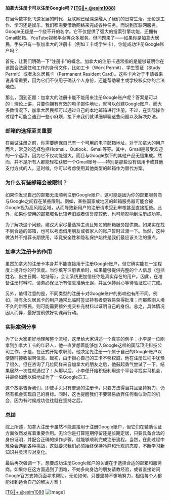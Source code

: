 **加拿大注册卡可以注册Google吗？[[TG💪+ @esim1088](https://t.me/s/esim1088)]**

在当今数字化飞速发展的时代，互联网已经深深融入了我们的日常生活。无论是工作、学习还是娱乐，我们都需要借助网络来完成各种任务。而说到互联网服务，Google无疑是一个绕不开的名字。它不仅提供了强大的搜索引擎功能，还拥有Gmail邮箱、YouTube视频平台等众多服务。但问题来了——如果你是加拿大居民，手头只有一张加拿大的注册卡（例如工卡或学生卡），你能成功注册Google账户吗？

首先，让我们明确一下“注册卡”的概念。加拿大的注册卡通常指的是能够证明你在该国合法居住和工作的身份文件，比如工卡（Work Permit）、学生签证（Study Permit）或者永久居民卡（Permanent Resident Card）。这些卡片对于申请者来说非常重要，因为它们不仅用于确认个人身份，还能帮助雇主或学校核实你的合法地位。

那么，回到正题：加拿大的注册卡能不能用来注册Google账户呢？答案是可以的！理论上讲，只要你拥有有效的电子邮件地址，就可以创建Google账户。而大多数情况下，加拿大居民都可以通过自己的本地邮箱进行注册。不过，在实际操作过程中可能会遇到一些小麻烦，接下来我们就详细聊聊这些问题以及解决办法。

### 邮箱的选择至关重要

在尝试注册之前，你需要确保自己有一个可用的电子邮箱地址。对于加拿大的用户而言，常见的选择包括Hotmail、Outlook、Gmail等等。其中，Gmail是最受欢迎的一个选项，因为它不仅功能强大，而且与Google旗下的其他产品无缝集成。然而，并不是所有人都能轻松获取一个Gmail账号——特别是那些没有信用卡或其他支付方式的人。这时候，你可以考虑使用其他类型的邮箱作为替代方案。

### 为什么有些邮箱会被限制？

如果你发现自己的邮箱无法顺利注册Google账户，这可能是因为你的邮箱服务商与Google之间存在某些限制。例如，某些国家或地区的邮箱服务器可能会被Google视为高风险区域，从而导致新用户的注册请求受到审核甚至直接拒绝。此外，如果你使用的邮箱域名比较老旧或者信誉度较低，也可能影响到注册成功率。

为了解决这个问题，建议大家尽量选择主流且知名的邮箱服务提供商。如果实在找不到合适的邮箱，也可以考虑借用朋友或者家人的账户暂时过渡一下。当然，这种做法并不推荐长期使用，毕竟安全性和隐私保护始终是我们最应该关注的重点。

### 加拿大注册卡的作用

虽然加拿大的注册卡本身并不能直接用于注册Google账户，但它确实能在一定程度上提升你的可信度。当你填写注册表单时，如果能够提供完整的个人信息（包括姓名、出生日期、地址等），会让系统更加信任你是真实存在的用户。因此，在准备注册材料时，请务必保证所有信息准确无误，并且保持耐心等待验证过程完成。

另外，值得注意的是，不同类型的注册卡对Google账户的影响也有所不同。例如，持有永久居民卡的用户通常比临时签证持有者更容易获得批准；而那些刚入境不久的新移民，则可能需要额外提交补充材料以证明自己的身份。总之，具体情况因人而异，最好提前做好功课再行动。

### 实际案例分享

为了让大家更好地理解整个流程，这里给大家讲述一个真实的例子：小李是一位刚拿到加拿大工卡的年轻人，他一直梦想着能够加入Google这样的国际顶尖科技公司工作。于是，在正式开始求职前，他决定先注册一个属于自己的Google账户以便随时接收招聘信息。起初，由于担心自己的工卡不够权威，他在注册过程中犹豫了很久。但在咨询了几位同样来自加拿大的朋友之后，他鼓起勇气尝试了一下，结果居然一次性就通过了！从那以后，小李便开始积极利用这个平台寻找实习机会，并最终如愿以偿地成为了一名Google员工。

这个故事告诉我们，即使手头只有普通的注册卡，只要方法得当并且坚持努力，仍然有机会实现自己的目标。同时，这也提醒我们不要轻易放弃任何看似渺茫的机会，因为有时候成功往往就在坚持之后。

### 总结

综上所述，加拿大注册卡虽然不能直接用于注册Google账户，但它们在辅助认证方面依然发挥着重要作用。无论你是打算短期停留还是长期定居，只要具备合法的身份证明，并配合正确的操作步骤，就能够顺利完成注册流程。当然，在此过程中难免会遇到各种挑战，这就要求我们必须始终保持冷静和乐观的态度，不断学习新知识并灵活应对变化。

最后再次强调一下，想要成功注册Google账户的关键在于选择合适的邮箱和服务商。如果你在这方面遇到了困难，不妨多向身边的朋友请教经验，或者直接访问Google官方支持页面寻求帮助。无论如何，只要坚持不懈地努力，相信每个人都能找到适合自己的解决方案！

[[TG💪+ @esim1088](https://t.me/s/esim1088) ![Image](https://i.postimg.cc/4NQfJmqS/Snipaste-2025-05-13-00-14-12.png)]
